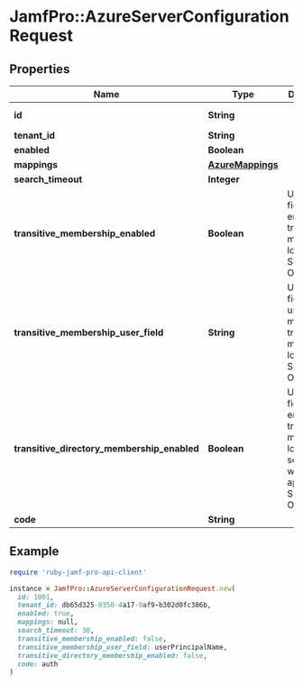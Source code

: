 # JamfPro::AzureServerConfigurationRequest

## Properties

| Name | Type | Description | Notes |
| ---- | ---- | ----------- | ----- |
| **id** | **String** |  | [optional][readonly] |
| **tenant_id** | **String** |  |  |
| **enabled** | **Boolean** |  |  |
| **mappings** | [**AzureMappings**](AzureMappings.md) |  |  |
| **search_timeout** | **Integer** |  |  |
| **transitive_membership_enabled** | **Boolean** | Use this field to enable transitive membership lookup with Single Sign On |  |
| **transitive_membership_user_field** | **String** | Use this field to set user field mapping for transitive membership lookup with Single Sign On |  |
| **transitive_directory_membership_enabled** | **Boolean** | Use this field to enable transitive membership lookup. This setting would not apply to Single Sign On |  |
| **code** | **String** |  |  |

## Example

```ruby
require 'ruby-jamf-pro-api-client'

instance = JamfPro::AzureServerConfigurationRequest.new(
  id: 1001,
  tenant_id: db65d325-0350-4a17-9af9-b302d0fc386b,
  enabled: true,
  mappings: null,
  search_timeout: 30,
  transitive_membership_enabled: false,
  transitive_membership_user_field: userPrincipalName,
  transitive_directory_membership_enabled: false,
  code: auth
)
```

